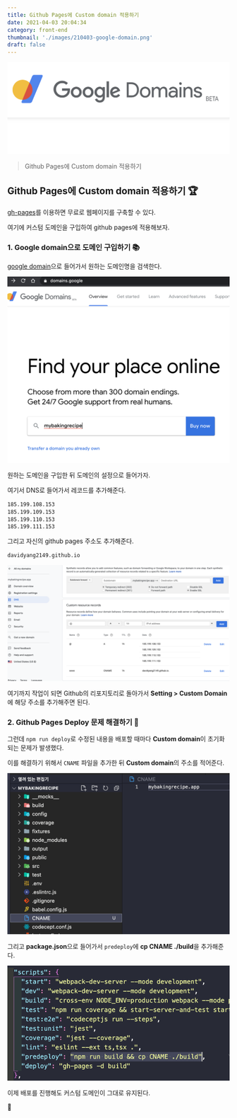 ```yaml
---
title: Github Pages에 Custom domain 적용하기
date: 2021-04-03 20:04:34
category: front-end
thumbnail: './images/210403-google-domain.png'
draft: false
---
```


![](./images/210403-google-domain.png)

> Github Pages에 Custom domain 적용하기

## Github Pages에 Custom domain 적용하기 🏆

[gh-pages](https://www.npmjs.com/package/gh-pages)를 이용하면 무료로 웹페이지를 구축할 수 있다.

여기에 커스텀 도메인을 구입하여 github pages에 적용해보자.

### 1. Google domain으로 도메인 구입하기 📚

[google domain](https://domains.google)으로 들어가서 원하는 도메인명을 검색한다.

![](./images/210403-01-google-domain-buy.png)

원하는 도메인을 구입한 뒤 도메인의 설정으로 들어가자.

여기서 DNS로 들어가서 레코드를 추가해준다.

```sh
185.199.108.153
185.199.109.153
185.199.110.153
185.199.111.153
```

그리고 자신의 github pages 주소도 추가해준다.

```sh
davidyang2149.github.io
```

![](./images/210403-02-DNS.png)

여기까지 작업이 되면 Github의 리포지토리로 돌아가서 **Setting > Custom Domain**에 해당 주소를 추가해주면 된다.

### 2. Github Pages Deploy 문제 해결하기 🔐

그런데 `npm run deploy`로 수정된 내용을 배포할 때마다 **Custom domain**이 초기화 되는 문제가 발생했다.

이를 해결하기 위해서 `CNAME` 파일을 추가한 뒤 **Custom domain**의 주소를 적어준다.

![](./images/210403-03-CNAME.png)

그리고 **package.json**으로 들어가서 `predeploy`에 **cp CNAME ./build**을 추가해준다.

![](./images/210403-04-predeploy.png)

이제 배포를 진행해도 커스텀 도메인이 그대로 유지된다.

👋
